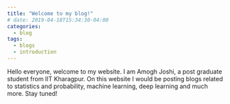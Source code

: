 ```yaml
---
title: "Welcome to my blog!"
# date: 2019-04-18T15:34:30-04:00
categories:
  - blog
tags:
  - blogs
  - introduction
---
```


Hello everyone, welcome to my website. I am Amogh Joshi, a post graduate student from IIT Kharagpur. On this website I would be posting blogs related to statistics and probability, machine learning, deep learning and much more. Stay tuned!

